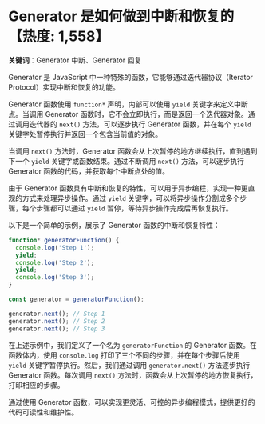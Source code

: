 # Generator 是如何做到中断和恢复的【热度: 1,558】

**关键词**：Generator 中断、Generator 回复

Generator 是 JavaScript 中一种特殊的函数，它能够通过迭代器协议（Iterator Protocol）实现中断和恢复的功能。

Generator 函数使用 `function*` 声明，内部可以使用 `yield` 关键字来定义中断点。当调用 Generator 函数时，它不会立即执行，而是返回一个迭代器对象。通过调用迭代器的 `next()` 方法，可以逐步执行 Generator 函数，并在每个 `yield` 关键字处暂停执行并返回一个包含当前值的对象。

当调用 `next()` 方法时，Generator 函数会从上次暂停的地方继续执行，直到遇到下一个 `yield` 关键字或函数结束。通过不断调用 `next()` 方法，可以逐步执行 Generator 函数的代码，并获取每个中断点处的值。

由于 Generator 函数具有中断和恢复的特性，可以用于异步编程，实现一种更直观的方式来处理异步操作。通过 `yield` 关键字，可以将异步操作分割成多个步骤，每个步骤都可以通过 `yield` 暂停，等待异步操作完成后再恢复执行。

以下是一个简单的示例，展示了 Generator 函数的中断和恢复特性：

```javascript
function* generatorFunction() {
  console.log('Step 1');
  yield;
  console.log('Step 2');
  yield;
  console.log('Step 3');
}

const generator = generatorFunction();

generator.next(); // Step 1
generator.next(); // Step 2
generator.next(); // Step 3
```

在上述示例中，我们定义了一个名为 `generatorFunction` 的 Generator 函数。在函数体内，使用 `console.log` 打印了三个不同的步骤，并在每个步骤后使用 `yield` 关键字暂停执行。然后，我们通过调用 `generator.next()` 方法逐步执行 Generator 函数。每次调用 `next()` 方法时，函数会从上次暂停的地方恢复执行，打印相应的步骤。

通过使用 Generator 函数，可以实现更灵活、可控的异步编程模式，提供更好的代码可读性和维护性。
